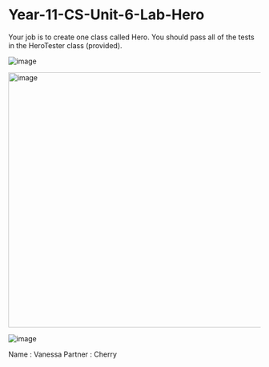 # Year-11-CS-Unit-6-Lab-Hero

Your job is to create one class called Hero.
You should pass all of the tests in the HeroTester class (provided).

![image](https://user-images.githubusercontent.com/57818506/215637151-fadc763c-fba5-4ab7-aed9-065b84057dd4.png)

<img width="508" alt="image" src="https://user-images.githubusercontent.com/57818506/215745758-ec1be1a3-179d-4806-a139-7efb911f5ea4.png">

![image](https://user-images.githubusercontent.com/57818506/215637295-09f9bb0d-214a-442e-97de-6e396d056c92.png)

Name : Vanessa Partner : Cherry

